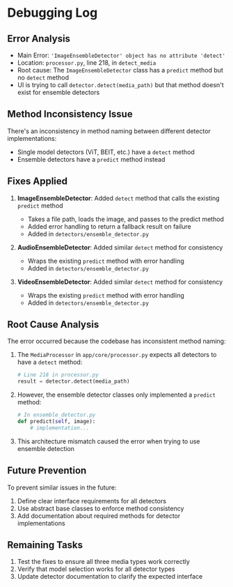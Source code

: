 # Debugging Log

## Error Analysis
- Main Error: `'ImageEnsembleDetector' object has no attribute 'detect'`
- Location: `processor.py`, line 218, in `detect_media`
- Root cause: The `ImageEnsembleDetector` class has a `predict` method but no `detect` method
- UI is trying to call `detector.detect(media_path)` but that method doesn't exist for ensemble detectors

## Method Inconsistency Issue
There's an inconsistency in method naming between different detector implementations:
- Single model detectors (ViT, BEIT, etc.) have a `detect` method
- Ensemble detectors have a `predict` method instead

## Fixes Applied

1. **ImageEnsembleDetector**: Added `detect` method that calls the existing `predict` method
   - Takes a file path, loads the image, and passes to the predict method
   - Added error handling to return a fallback result on failure
   - Added in `detectors/ensemble_detector.py`

2. **AudioEnsembleDetector**: Added similar `detect` method for consistency
   - Wraps the existing `predict` method with error handling
   - Added in `detectors/ensemble_detector.py`

3. **VideoEnsembleDetector**: Added similar `detect` method for consistency
   - Wraps the existing `predict` method with error handling
   - Added in `detectors/ensemble_detector.py`

## Root Cause Analysis

The error occurred because the codebase has inconsistent method naming:

1. The `MediaProcessor` in `app/core/processor.py` expects all detectors to have a `detect` method:
   ```python
   # Line 218 in processor.py
   result = detector.detect(media_path)
   ```

2. However, the ensemble detector classes only implemented a `predict` method:
   ```python
   # In ensemble_detector.py
   def predict(self, image):
       # implementation...
   ```

3. This architecture mismatch caused the error when trying to use ensemble detection

## Future Prevention

To prevent similar issues in the future:

1. Define clear interface requirements for all detectors
2. Use abstract base classes to enforce method consistency
3. Add documentation about required methods for detector implementations

## Remaining Tasks

1. Test the fixes to ensure all three media types work correctly
2. Verify that model selection works for all detector types
3. Update detector documentation to clarify the expected interface

